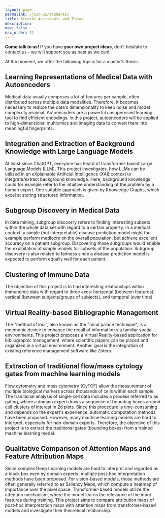 ```yaml
---
layout: page
permalink: /join-us/students/
title: Student Assistants and Theses
description: 
nav: false
nav_order: 21
---
```


**Come talk to us!** If you have **your own project ideas**, don't hesitate to contact us - we will support you as best as we can!

At the moment, we offer the following topics for a master's thesis:

## Learning Representations of Medical Data with Autoencoders

Medical data usually comprises a lot of features per sample, often distributed across multiple data modalities. Therefore, it becomes necessary to reduce the data's dimensionality to keep noise and model complexity minimal. Autoencoders are a powerful unsupervised learning tool to find efficient encodings. In this project, autoencoders will be applied to high-dimensional multiomics and imaging data to convert them into meaningful fingerprints.

## Integration and Extraction of Background Knowledge with Large Language Models

At least since ChatGPT, everyone has heard of transformer-based Large Language Models (LLM). This project investigates, how LLMs can be utilized in an eXplainable Artificial Intelligence (XAI) context to integrate/extract background knowledge. Here, background knowledge could for example refer to the intuitive understanding of the problem by a human expert. One suitable approach is given by Knowledge Graphs, which excel at storing structured information.

## Subgroup Discovery in Medical Data

In data mining, subgroup discovery refers to finding interesting subsets within the whole data set with regard to a certain property. In a medical context, a simple (but interpretable) disease prediction model might for example perform mediocre on the overall population, but achieve excellent accuracy on a patient subgroup. Discovering those subgroups would enable the exploitation of simple models for subsets of the population. Subgroup discovery is also related to fairness since a disease prediction model is expected to perform equally well for each patient.

## Clustering of Immune Data

The objective of this project is to find interesting relationships within immunomic data with regard to three axes: horizontal (between features), vertical (between subjects/groups of subjects), and temporal (over time).

## Virtual Reality-based Bibliographic Management

The "method of loci", also known as the "mind palace technique", is a mnemonic device to enhance the recall of information via familiar spatial environments. This project proposes a Virtual Reality-based application for bibliographic management, where scientific papers can be placed and organized in a virtual environment. Another goal is the integration of existing reference management software like Zotero.

## Extraction of traditional flow/mass cytology gates from machine learning models

Flow cytometry and mass cytometry (CyTOF) allow the measurement of multiple biological markers across thousands of cells within each sample. The traditional analysis of single-cell data includes a process referred to as gating, where a domain expert draws a sequence of bounding boxes around cell clusters of interest in 2d plots. Since this procedure is time-consuming and depends on the expert's experience, automatic computation methods have been proposed. However, many machine learning models are hard to interpret, especially for non-domain experts. Therefore, the objective of this project is to extract the traditional gates (bounding boxes) from a trained machine learning model.

## Qualitative Comparison of Attention Maps and Feature Attribution Maps

Since complex Deep Learning models are hard to interpret and regarded as a black box even by domain experts, multiple post-hoc interpretation methods have been proposed. For vision-based models, those methods are often generally referred to as Saliency Maps, which compute a heatmap of importance over the pixel space. Transformer-based models utilize the attention mechanism, where the model learns the relevance of the input features during training. This project aims to compare attribution maps of post-hoc interpretation maps with attention maps from transformer-based models and investigate their theoretical relationship.
